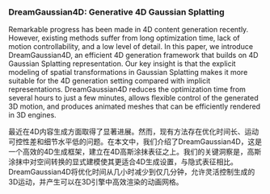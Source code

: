 ### DreamGaussian4D: Generative 4D Gaussian Splatting

Remarkable progress has been made in 4D content generation recently. However, existing methods suffer from long optimization time, lack of motion controllability, and a low level of detail. In this paper, we introduce DreamGaussian4D, an efficient 4D generation framework that builds on 4D Gaussian Splatting representation. Our key insight is that the explicit modeling of spatial transformations in Gaussian Splatting makes it more suitable for the 4D generation setting compared with implicit representations. DreamGaussian4D reduces the optimization time from several hours to just a few minutes, allows flexible control of the generated 3D motion, and produces animated meshes that can be efficiently rendered in 3D engines.

最近在4D内容生成方面取得了显著进展。然而，现有方法存在优化时间长、运动可控性差和细节水平低的问题。在本文中，我们介绍了DreamGaussian4D，这是一个高效的4D生成框架，建立在4D高斯涂抹表征之上。我们的关键洞察是，高斯涂抹中对空间转换的显式建模使其更适合4D生成设置，与隐式表征相比。DreamGaussian4D将优化时间从几小时减少到仅几分钟，允许灵活控制生成的3D运动，并产生可以在3D引擎中高效渲染的动画网格。
